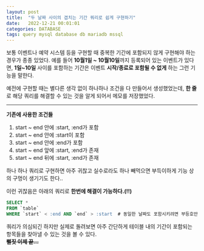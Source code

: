 ```yaml
---
layout: post
title:  "두 날짜 사이의 겹치는 기간 쿼리로 쉽게 구현하기"
date:   2022-12-21 00:01:01
categories: DATABASE
tags: query mysql database db mariadb mssql
---
```


보통 <span class="color1">이벤트</span>나 <span class="color1">예약 시스템</span> 등을 구현할 때 중복한 기간에 포함되지 않게 구현해야 하는 경우가 종종 있었다. 예를 들어 **10월1일 ~ 10월10일**까지 등록되어 있는 이벤트가 있다면,
**1일~10일** 사이를 포함하는 기간은 이벤트 **시작/종료로 포함될 수 없게** 하는 그런 기능을 말한다.   
   
예전에 구현할 때는 별다른 생각 없이 하나하나 조건을 다 만들어서 생성했었는데, **한 줄**로 해당 쿼리를 해결할 수 있는 것을 알게 되어서 메모를 저장했었다.

---

**기존에 사용한 조건들**

1. start ~ end 안에 :start, :end가 포함
2. start ~ end 안에 :start이 포함
3. start ~ end 안에 :end가 포함
4. start ~ end 앞에 :start, :end가 존재
5. start ~ end 뒤에 :start, :end가 존재

하나 하나 쿼리로 구현하면 아주 귀찮고 실수로라도 하나 빼먹으면 부득이하게 기능 상의 구멍이 생기기도 한다..
   
이런 귀찮음은 아래의 쿼리로 **한번에 해결이 가능하다.(!!)**

```sql
SELECT *
FROM `table` 
WHERE `start` < :end AND `end` > :start  # 동일한 날짜도 포함시키려면 부등호만 바꾸면 된다.
```

쿼리가 의심되긴 하지만 실제로 돌려보면 아주 간단하게 테이블 내의 기간이 포함되는 항목들을 찾아낼 수 있는 것을 볼 수 있다.    
**~~뻘짓 이제 끝...~~**
